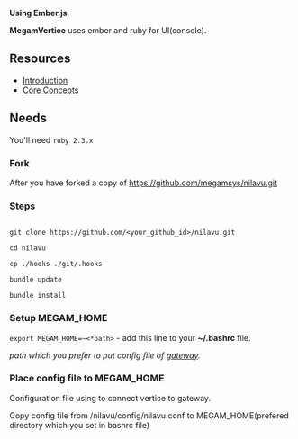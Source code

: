**Using Ember.js**

**MegamVertice** uses ember and ruby for UI(console).

## Resources

* [Introduction](https://guides.emberjs.com/v2.6.0/)
* [Core Concepts](https://guides.emberjs.com/v2.6.0/getting-started/core-concepts/)

## Needs

You'll need `ruby 2.3.x`

### Fork

After you have forked a copy of https://github.com/megamsys/nilavu.git

### Steps

```

git clone https://github.com/<your_github_id>/nilavu.git

cd nilavu

cp ./hooks ./git/.hooks

bundle update

bundle install
```

### Setup MEGAM_HOME

`export MEGAM_HOME=~<*path>` - add this line to your **~/.bashrc** file.

*path which you prefer to put config file of [gateway](https://github.com/megamsys/vertice_gateway).*


### Place config file to MEGAM_HOME

Configuration file using to connect vertice to gateway.

Copy config file from /nilavu/config/nilavu.conf to MEGAM_HOME(prefered directory which you set in bashrc file)
